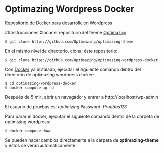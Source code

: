# Optimazing Wordpress Docker
Repositorio de Docker para desarrollo en Wordpress

##Instrucciones
Clonar el repositorio del theme [Optimazing](https://github.com/Optimazing/optimazing-theme)

```
$ git clone https://github.com/Optimazing/optimazing-theme
```

En el mismo nivel de directorio, clonar éste repositorio:

```
$ git clone https://github.com/Optimazing/optimazing-wordpress-docker
```

Con [Docker](https://store.docker.com/editions/community/docker-ce-desktop-mac) ya instalado, ejecutar el siguiente comando dentro del directorio de optimazing wordpress docker:

```
$ cd optimazing-wordpress-docker
$ docker-compose up -d
```

Después de 5 min, abrir un navegador y entrar a http://localhost/wp-admin

El usuario de pruebas es: *optimizing*
Password: *Pruebas123*

Para parar el docker, ejecutar el siguiente comando dentro de la carpeta de optimizing wordpress:

```
$ docker-compose down
```

Se pueden hacer cambios directamente a la carpeta de **optimazing-theme** y estos se verán automáticamente.
